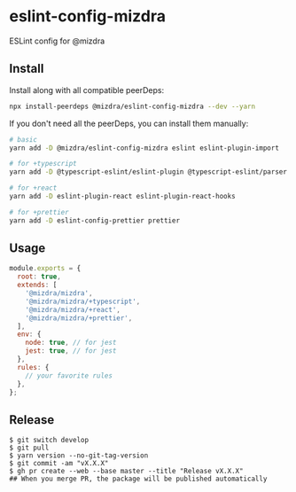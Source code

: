 # eslint-config-mizdra

ESLint config for @mizdra

## Install

Install along with all compatible peerDeps:

```bash
npx install-peerdeps @mizdra/eslint-config-mizdra --dev --yarn
```

If you don't need all the peerDeps, you can install them manually:

```bash
# basic
yarn add -D @mizdra/eslint-config-mizdra eslint eslint-plugin-import

# for +typescript
yarn add -D @typescript-eslint/eslint-plugin @typescript-eslint/parser typescript

# for +react
yarn add -D eslint-plugin-react eslint-plugin-react-hooks

# for +prettier
yarn add -D eslint-config-prettier prettier
```

## Usage

<!-- prettier-ignore-start -->

```javascript
module.exports = {
  root: true,
  extends: [
    '@mizdra/mizdra',
    '@mizdra/mizdra/+typescript',
    '@mizdra/mizdra/+react',
    '@mizdra/mizdra/+prettier',
  ],
  env: {
    node: true, // for jest
    jest: true, // for jest
  },
  rules: {
    // your favorite rules
  },
};
```

<!-- prettier-ignore-end -->

## Release

```console
$ git switch develop
$ git pull
$ yarn version --no-git-tag-version
$ git commit -am "vX.X.X"
$ gh pr create --web --base master --title "Release vX.X.X"
## When you merge PR, the package will be published automatically
```
